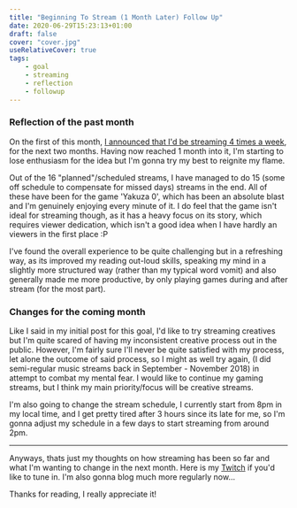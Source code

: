 ```yaml
---
title: "Beginning To Stream (1 Month Later) Follow Up"
date: 2020-06-29T15:23:13+01:00
draft: false
cover: "cover.jpg"
useRelativeCover: true
tags:
    - goal
    - streaming
    - reflection
    - followup
---
```


### Reflection of the past month

On the first of this month, [I announced that I'd be streaming 4 times a week](/posts/2020-06-01-beginning-to-stream/), for the next two months. Having now reached 1 month into it, I'm starting to lose enthusiasm for the idea but I'm gonna try my best to reignite my flame.

Out of the 16 "planned"/scheduled streams, I have managed to do 15 (some off schedule to compensate for missed days) streams in the end. All of these have been for the game 'Yakuza 0', which has been an absolute blast and I'm genuinely enjoying every minute of it. I do feel that the game isn't ideal for streaming though, as it has a heavy focus on its story, which requires viewer dedication, which isn't a good idea when I have hardly an viewers in the first place :P

I've found the overall experience to be quite challenging but in a refreshing way, as its improved my reading out-loud skills, speaking my mind in a slightly more structured way (rather than my typical word vomit) and also generally made me more productive, by only playing games during and after stream (for the most part).

### Changes for the coming month

Like I said in my initial post for this goal, I'd like to try streaming creatives but I'm quite scared of having my inconsistent creative process out in the public. However, I'm fairly sure I'll never be quite satisfied with my process, let alone the outcome of said process, so I might as well try again, (I did semi-regular music streams back in September - November 2018) in attempt to combat my mental fear. I would like to continue my gaming streams, but I think my main priority/focus will be creative streams.

I'm also going to change the stream schedule, I currently start from 8pm in my local time, and I get pretty tired after 3 hours since its late for me, so I'm gonna adjust my schedule in a few days to start streaming from around 2pm.

----

Anyways, thats just my thoughts on how streaming has been so far and what I'm wanting to change in the next month. Here is my [Twitch](https://twitch.tv/arcticnoah) if you'd like to tune in. I'm also gonna blog much more regularly now...

Thanks for reading, I really appreciate it!